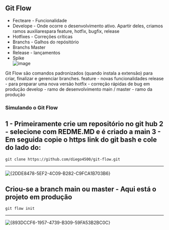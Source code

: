 ## Git Flow


* Fecteare - Funcionalidade
* Develope - Onde ocorre o desenvolvimento ativo. Apartir deles, criamos ramos auxiliarespara feature, hotfix, bugfix, release
* Hotfixes - Correções críticas
* Branchs - Galhos do repósitório
* Branchs Master
* Release - lançamentos
* Spike
  <br>
![image](https://github.com/user-attachments/assets/9a7308e4-1518-4d5c-87d1-95e4d3c2d532)

Git Flow são comandos padronizados (quando instala a extensão) para criar, finalizar e gerenciar branches.
feature - novas funcionalidades
release - para preparar uma nova versão
hotfix - correção rápidas de bug em produção
develop - ramo de desenvolvimento
main / master - ramo da produção

### Simulando o Git Flow
1 - Primeiramente crie um repositório no git hub
2 - selecione com REDME.MD e é criado a main
3 - Em seguida copie o https link do git bash e cole do lado do:
---   
    git clone https://github.com/diego4500/git-flow.git
---  

![{2DDE8478-5EF2-4C09-B282-C9FCA1B703B6}](https://github.com/user-attachments/assets/5b8038f5-6912-4d4d-b0f7-72d104acd87d)

Criou-se a branch main ou master - Aqui está o projeto em produção
---   
    git flow init
---  

![{893DCCF6-1957-4739-B309-59FA53B2BC0C}](https://github.com/user-attachments/assets/6478dafe-f240-465c-b553-f290146fb0fa)




